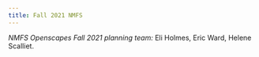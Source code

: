 ```yaml
---
title: Fall 2021 NMFS
---
```


*NMFS Openscapes Fall 2021 planning team:*  Eli Holmes, Eric Ward, Helene Scalliet. 

